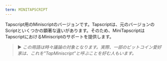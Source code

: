 ```yaml
---
term: MINITAPSCRIPT
---
```


Tapscript用のMiniscriptのバージョンです。Tapscriptは、元のバージョンのScriptといくつかの顕著な違いがあります。そのため、MiniTapscriptはTapscriptにおけるMiniscriptのサポートを提供します。

> ► *この用語は時々議論の対象となります。実際、一部のビットコイン愛好家は、これを"TapMiniscript"と呼ぶことを好む人もいます。*